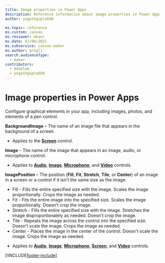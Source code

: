 ```yaml
---
title: Image properties in Power Apps
description: Reference information about image properties in Power Apps.
author: yogeshgupta698

ms.topic: reference
ms.custom: canvas
ms.reviewer: mkaur
ms.date: 07/06/2021
ms.subservice: canvas-maker
ms.author: gregli
search.audienceType: 
  - maker
contributors:
  - mduelae
  - yogeshgupta698
---
```


# Image properties in Power Apps
Configure graphical elements in your app, including images, photos, and elements of a pen control.

**BackgroundImage** – The name of an image file that appears in the background of a screen.

* Applies to the **[Screen](control-screen.md)** control.

**Image** – The name of the image that appears in an image, audio, or microphone control.

* Applies to **[Audio](control-audio-video.md)**, **[Image](control-image.md)**, **[Microphone](control-microphone.md)**, and **[Video](control-audio-video.md)** controls.

**ImagePosition** – The position (**Fill**, **Fit**, **Stretch**, **Tile**, or **Center**) of an image in a screen or a control if it isn't the same size as the image.
- Fill - Fills the entire specified size with the image. Scales the image proportionally. Crops the image as needed.
- Fit - Fits the entire image into the specified size. Scales the image proportionally. Doesn't crop the image.
- Stretch - Fills the entire specified size with the image. Stretches the image disproportionately as needed. Doesn't crop the image.
- Tile - Repeats the image across the control into the specified size.  Doesn't scale the image. Crops the image as needed.
- Center - Places the image in the center of the control. Doesn't scale the image. Crops the image as needed.

* Applies to **[Audio](control-audio-video.md)**, **[Image](control-image.md)**, **[Microphone](control-microphone.md)**, **[Screen](control-screen.md)**, and **[Video](control-audio-video.md)** controls.



[!INCLUDE[footer-include](../../../includes/footer-banner.md)]
